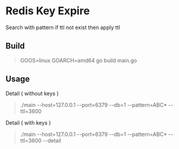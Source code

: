 # Redis Key Expire

Search with pattern if ttl not exist then apply ttl

## Build

> GOOS=linux GOARCH=amd64 go build main.go

## Usage

Detail ( without keys )
> ./main --host=127.0.0.1 --port=6379 --db=1 --pattern=ABC* --ttl=3600

Detail ( with keys )
> ./main --host=127.0.0.1 --port=6379 --db=1 --pattern=ABC* --ttl=3600 --detail